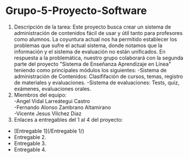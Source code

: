 # Grupo-5-Proyecto-Software
1) Descripción de la tarea: Este proyecto busca crear un sistema de administración de contenidos fácil de usar y útil tanto para profesores como alumnos. La coyuntura actual nos ha permitido establecer los problemas que sufre el actual sistema, donde notamos que la información y el sistema de evaluación no están unificados.
En respuesta a la problemática, nuestro grupo colaborará con la segunda parte del proyecto "Sistema de Enseñanza Aprendizaje en Línea" teniendo como principales módulos los siguientes:
  -Sistema de administración de Contenidos: Clasififación de cursos, temas, registro de materiales y evaluaciones.
  -Sistema de evaluaciones: Tests, quiz, exámenes, evaluaciones orales.
3) Miembros del equipo:  
-Angel Vidal Larreátegui Castro  
-Fernando Alonso Zambrano Altamirano  
-Vicente Jesus Vilchez Diaz
3) Enlaces a entregables del 1 al 4 del proyecto:
- [Entregable 1](/Entregable 1/)
- Entregable 2.
- Entregable 3.
- Entregable 4.
